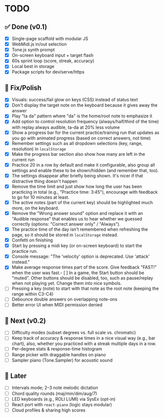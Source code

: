 # TODO

## ✅ Done (v0.1)
- [x] Single-page scaffold with modular JS
- [x] WebMidi.js in/out selection
- [x] Tone.js synth prompt
- [x] On-screen keyboard input + target flash
- [x] 60s sprint loop (score, streak, accuracy)
- [x] Local best in storage
- [x] Package scripts for dev/serve/https

## 🧰 Fix/Polish
- [x] Visuals: success/fail glow on keys (CSS) instead of status text
- [x] Don't display the target note on the keyboard because it gives away the answer
- [x] Play "ta da" pattern where "da" is the home/root note to emphasize it
- [x] Add option to control resolution frequency (always/half/third of the time) with replay always audible, ta-da at 20% less volume
- [x] Show a progress bar for the current practice/training run that updates as you go with animated progress (based on correct answers, not time)
- [x] Remember settings such as all dropdown selections (key, range, resolution) in `localStorage`
- [x] Make the progress bar section also show how many are left in the current run
- [x] Practice 20 in a row by default and make it configurable, also group all settings and enable these to be shown/hidden (and remember that, too).
- [x] The settings disappear after briefly being shown. It's nicer if that distractive thing doesn't happen
- [x] Remove the time limit and just show how long the user has been practicing in total (e.g., "Practice time: 3:45"), encourage with feedback to go for 10 minutes at least.
- [x] The active notes (part of the current key) should be highlighted much more, on the keyboard.
- [x] Remove the "Wrong answer sound" option and replace it with an "Audible response" that enables us to hear whether we guessed correctly (options: "Correct answer only" / "Always").
- [x] The practice time of the day isn't remembered when refreshing the page, so it should be stored in `localStorage` instead.
- [x] Confetti on finishing
- [x] Start by pressing a midi key (or on-screen keyboard) to start the practice run.
- [x] Console message: "The 'velocity' option is deprecated. Use 'attack' instead."
- [x] Make average response times part of the score. Give feedback "FAST!" when the user was fast.- [ ] In a game, the Start button should be "muted". Other buttons should be disabled, too, such as pause/replay when not playing yet. Change them into nice symbols. 
- [ ] Pressing a key (note) to start with that note as the root note (keeping the range within C3-C4)
- [ ] Debounce double answers on overlapping note-ons
- [ ] Better error UI when MIDI permission denied

## 🎯 Next (v0.2)
- [ ] Difficulty modes (subset degrees vs. full scale vs. chromatic)
- [ ] Keep track of accuracy & response times in a nice visual way (e.g., bar chart), also, whether you practiced with a streak multiple days in a row.
- [ ] Per-degree stats & response-time histogram
- [ ] Range picker with draggable handles on piano
- [ ] Sampler piano (Tone.Sampler) for acoustic sound

## 🚀 Later
- [ ] Intervals mode; 2–3 note melodic dictation
- [ ] Chord quality rounds (maj/min/dim/aug/7)
- [ ] LED keyboards (e.g., ROLI LUMI) via SysEx (opt-in)
- [ ] React port with `react-piano` (logic stays modular)
- [ ] Cloud profiles & sharing high scores
